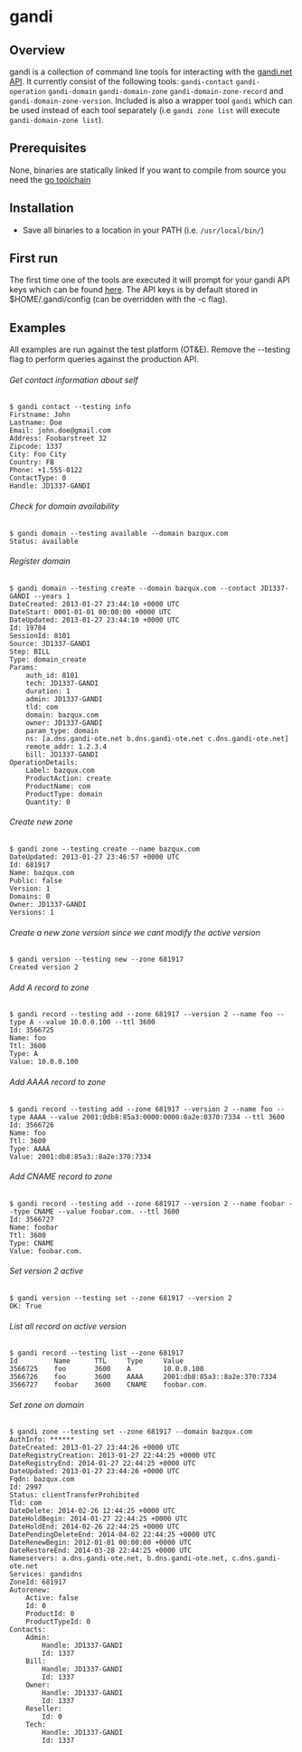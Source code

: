 gandi
=====


## Overview
gandi is a collection of command line tools for interacting with the [gandi.net API](http://doc.rpc.gandi.net/).
It currently consist of the following tools: `gandi-contact` `gandi-operation` `gandi-domain` `gandi-domain-zone`
`gandi-domain-zone-record` and `gandi-domain-zone-version`. Included is also a wrapper tool `gandi` which can be
used instead of each tool separately (i.e `gandi zone list` will execute `gandi-domain-zone list`).

## Prerequisites
None, binaries are statically linked
If you want to compile from source you need the [go toolchain](http://golang.org/doc/install)

## Installation
- Save all binaries to a location in your PATH (i.e. `/usr/local/bin/`)

## First run
The first time one of the tools are executed it will prompt for your gandi API keys which can be found
[here](https://www.gandi.net/admin/api_key).
The API keys is by default stored in $HOME/.gandi/config (can be overridden with the -c flag).

## Examples
All examples are run against the test platform (OT&E). Remove the --testing flag to perform queries
against the production API.

###### Get contact information about self
    $ gandi contact --testing info
    Firstname: John
    Lastname: Doe
    Email: john.doe@gmail.com
    Address: Foobarstreet 32
    Zipcode: 1337
    City: Foo City
    Country: FB
    Phone: +1.555-0122
    ContactType: 0
    Handle: JD1337-GANDI

###### Check for domain availability
    $ gandi domain --testing available --domain bazqux.com
    Status: available

###### Register domain
    $ gandi domain --testing create --domain bazqux.com --contact JD1337-GANDI --years 1
    DateCreated: 2013-01-27 23:44:10 +0000 UTC
    DateStart: 0001-01-01 00:00:00 +0000 UTC
    DateUpdated: 2013-01-27 23:44:10 +0000 UTC
    Id: 19784
    SessionId: 8101
    Source: JD1337-GANDI
    Step: BILL
    Type: domain_create
    Params:
        auth_id: 8101
        tech: JD1337-GANDI
        duration: 1
        admin: JD1337-GANDI
        tld: com
        domain: bazqux.com
        owner: JD1337-GANDI
        param_type: domain
        ns: [a.dns.gandi-ote.net b.dns.gandi-ote.net c.dns.gandi-ote.net]
        remote_addr: 1.2.3.4
        bill: JD1337-GANDI
    OperationDetails:
        Label: bazqux.com
        ProductAction: create
        ProductName: com
        ProductType: domain
        Quantity: 0

###### Create new zone
    $ gandi zone --testing create --name bazqux.com
    DateUpdated: 2013-01-27 23:46:57 +0000 UTC
    Id: 681917
    Name: bazqux.com
    Public: false
    Version: 1
    Domains: 0
    Owner: JD1337-GANDI
    Versions: 1

###### Create a new zone version since we cant modify the active version
    $ gandi version --testing new --zone 681917
    Created version 2

###### Add A record to zone
    $ gandi record --testing add --zone 681917 --version 2 --name foo --type A --value 10.0.0.100 --ttl 3600
    Id: 3566725
    Name: foo
    Ttl: 3600
    Type: A
    Value: 10.0.0.100

###### Add AAAA record to zone
    $ gandi record --testing add --zone 681917 --version 2 --name foo --type AAAA --value 2001:0db8:85a3:0000:0000:8a2e:0370:7334 --ttl 3600
    Id: 3566726
    Name: foo
    Ttl: 3600
    Type: AAAA
    Value: 2001:db8:85a3::8a2e:370:7334

###### Add CNAME record to zone
    $ gandi record --testing add --zone 681917 --version 2 --name foobar --type CNAME --value foobar.com. --ttl 3600
    Id: 3566727
    Name: foobar
    Ttl: 3600
    Type: CNAME
    Value: foobar.com.

###### Set version 2 active
    $ gandi version --testing set --zone 681917 --version 2
    OK: True

###### List all record on active version
    $ gandi record --testing list --zone 681917
    Id         Name      TTL     Type     Value
    3566725    foo       3600    A        10.0.0.100
    3566726    foo       3600    AAAA     2001:db8:85a3::8a2e:370:7334
    3566727    foobar    3600    CNAME    foobar.com.

###### Set zone on domain
    $ gandi zone --testing set --zone 681917 --domain bazqux.com 
    AuthInfo: ******
    DateCreated: 2013-01-27 23:44:26 +0000 UTC
    DateRegistryCreation: 2013-01-27 22:44:25 +0000 UTC
    DateRegistryEnd: 2014-01-27 22:44:25 +0000 UTC
    DateUpdated: 2013-01-27 23:44:26 +0000 UTC
    Fqdn: bazqux.com
    Id: 2997
    Status: clientTransferProhibited
    Tld: com
    DateDelete: 2014-02-26 12:44:25 +0000 UTC
    DateHoldBegin: 2014-01-27 22:44:25 +0000 UTC
    DateHoldEnd: 2014-02-26 22:44:25 +0000 UTC
    DatePendingDeleteEnd: 2014-04-02 22:44:25 +0000 UTC
    DateRenewBegin: 2012-01-01 00:00:00 +0000 UTC
    DateRestoreEnd: 2014-03-28 22:44:25 +0000 UTC
    Nameservers: a.dns.gandi-ote.net, b.dns.gandi-ote.net, c.dns.gandi-ote.net
    Services: gandidns
    ZoneId: 681917
    Autorenew:
        Active: false
        Id: 0
        ProductId: 0
        ProductTypeId: 0
    Contacts:
        Admin:
            Handle: JD1337-GANDI
            Id: 1337
        Bill:
            Handle: JD1337-GANDI
            Id: 1337
        Owner:
            Handle: JD1337-GANDI
            Id: 1337
        Reseller:
            Id: 0
        Tech:
            Handle: JD1337-GANDI
            Id: 1337
